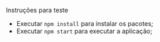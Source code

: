 Instruções para teste
- Executar ``npm install`` para instalar os pacotes;
- Executar ``npm start`` para executar a aplicação;
